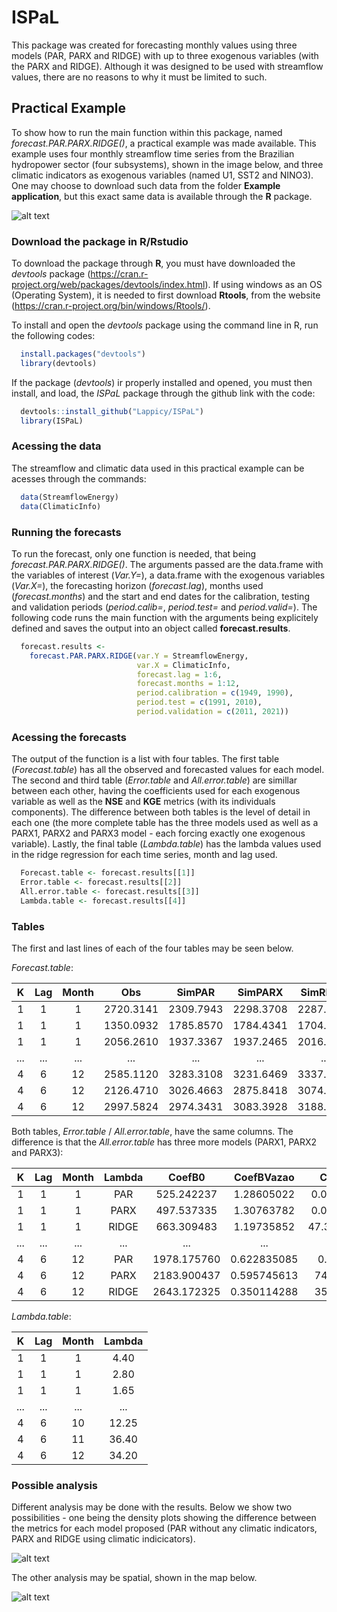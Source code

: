 # ISPaL

This package was created for forecasting monthly values using three models (PAR, PARX and RIDGE) with up to three exogenous variables (with the PARX and RIDGE). Although it was designed to be used with streamflow values, there are no reasons to why it must be limited to such.

## Practical Example

To show how to run the main function within this package, named *forecast.PAR.PARX.RIDGE()*, a practical example was made available. This example uses four monthly streamflow time series from the Brazilian hydropower sector (four subsystems), shown in the image below, and three climatic indicators as exogenous variables (named U1, SST2 and NINO3). One may choose to download such data from the folder **Example application**, but this exact same data is available through the **R** package.

![alt text](https://github.com/Lappicy/ISPaL/blob/main/Example%20application/Images%20created/Map%20subsistem%20centroid.png)

### Download the package in R/Rstudio

To download the package through **R**, you must have downloaded the *devtools* package (https://cran.r-project.org/web/packages/devtools/index.html). If using windows as an OS (Operating System), it is needed to first download **Rtools**, from the website (https://cran.r-project.org/bin/windows/Rtools/).

To install and open the *devtools* package using the command line in R, run the following codes:
```r
  install.packages("devtools")
  library(devtools)
```
If the package (*devtools*) ir properly installed and opened, you must then install, and load, the *ISPaL* package through the github link with the code:
```r
  devtools::install_github("Lappicy/ISPaL")
  library(ISPaL)
```
### Acessing the data

The streamflow and climatic data used in this practical example can be acesses through the commands:
```r
  data(StreamflowEnergy)
  data(ClimaticInfo)
```
### Running the forecasts

To run the forecast, only one function is needed, that being *forecast.PAR.PARX.RIDGE()*. The arguments passed are the data.frame with the variables of interest (*Var.Y=*), a data.frame with the exogenous variables (*Var.X=*), the forecasting horizon (*forecast.lag*), months used (*forecast.months*) and the start and end dates for the calibration, testing and validation periods (*period.calib=*, *period.test=* and *period.valid=*). The following code runs the main function with the arguments being explicitely defined and saves the output into an object called **forecast.results**.
```r
  forecast.results <-
    forecast.PAR.PARX.RIDGE(var.Y = StreamflowEnergy,
                            var.X = ClimaticInfo,
                            forecast.lag = 1:6,
                            forecast.months = 1:12,
                            period.calibration = c(1949, 1990),
                            period.test = c(1991, 2010),
                            period.validation = c(2011, 2021))
```
### Acessing the forecasts

The output of the function is a list with four tables. The first table (*Forecast.table*) has all the observed and forecasted values for each model. The second and third table (*Error.table* and *All.error.table*) are simillar between each other, having the coefficients used for each exogenous variable as well as the **NSE** and **KGE** metrics (with its individuals components). The difference between both tables is the level of detail in each one (the more complete table has the three models used as well as a PARX1, PARX2 and PARX3 model - each forcing exactly one exogenous variable). Lastly, the final table (*Lambda.table*) has the lambda values used in the ridge regression for each time series, month and lag used.
```r
  Forecast.table <- forecast.results[[1]]
  Error.table <- forecast.results[[2]]
  All.error.table <- forecast.results[[3]]
  Lambda.table <- forecast.results[[4]]
```
 ### Tables 

The first and last lines of each of the four tables may be seen below.

*Forecast.table*:

| K  | Lag  | Month | Obs | SimPAR | SimPARX | SimRIDGE | SimPARX0 | SimPARX1 | SimPARX2 | SimPARX3 |
| :----------: | :----------: | :----------: | :----------: | :----------: | :----------: | :----------: | :----------: | :----------: | :----------: | :----------: |
| 1 | 1 | 1 | 2720.3141 | 2309.7943 | 2298.3708 | 2287.6540 | 2311.3535 | 2480.7898 | 2298.3708 | 2252.7486 |
| 1 | 1 | 1 | 1350.0932 | 1785.8570 | 1784.4341 | 1704.5644 | 1780.2105 | 1537.3510 | 1784.4341 | 1786.6621 |
| 1 | 1 | 1 | 2056.2610 | 1937.3367 | 1937.2465 | 2016.5013 | 1933.7735 | 2182.3509 | 1937.2465 | 1963.6256 |
| ... | ... | ... | ... | ... | ... | ... | ... | ... | ... | ... |
| 4 | 6 | 12 | 2585.1120 | 3283.3108 | 3231.6469 | 3337.2106 | 3270.5714 | 3202.9450 | 3193.2188 | 3359.0699 |
| 4 | 6 | 12 | 2126.4710 | 3026.4663 | 2875.8418 | 3074.8666 | 3004.2802 | 2950.1355 | 2950.1957 | 2989.7818 |
| 4 | 6 | 12 | 2997.5824 | 2974.3431 | 3083.3928 | 3188.0931 | 2950.2400 | 3036.4004 | 2902.9608 | 2992.6121 |

Both tables, *Error.table* / *All.error.table*, have the same columns. The difference is that the *All.error.table* has three more models (PARX1, PARX2 and PARX3):

| K  | Lag  | Month | Lambda | CoefB0 | CoefBVazao | CoefBX1 | CoefBX2 | CoefBX3 | NSE.orig | NSE.comp | Alpha.NSE | Beta.NSE | r.NSE | KGE.orig | Alpha.KGE | Beta.KGE | r.KGE |
| :----------: | :----------: | :----------: | :----------: | :----------: | :----------: | :----------: | :----------: | :----------: | :----------: | :----------: | :----------: | :----------: |  :----------: | :----------: | :----------: |  :----------: | :----------: |
| 1 | 1 | 1 | PAR | 525.242237 | 1.28605022 | 0.00000000 | 0.000000 | 0.0000000 | 0.408715395 | 0.429344876 | 0.76733382 | 0.430889002 | 0.78441180 | 0.630199374 | 0.76733382 | 1.1901070 | 0.78441180 |
| 1 | 1 | 1 | PARX | 497.537335 | 1.30763782 | 0.00000000 | 29.343743 | 0.0000000 | 0.406752039 | 0.426690857 | 0.77169391 | 0.423614639 | 0.77858053 | 0.631108467 | 0.77169391 | 1.1868976 | 0.77858053 |
| 1 | 1 | 1 | RIDGE | 663.309483 | 1.19735852 | 47.37760182 | 25.644468 | 46.2968682 | 0.407968389 | 0.430721627 | 0.74652589 | 0.452525296 | 0.79890175 | 0.619801487 | 0.74652589 | 1.1996529 | 0.79890175 |
| ... | ... | ... | ... | ... | ... | ... | ... | ... | ... | ... | ... | ... | ... | ... | ... | ... | ... |
| 4 | 6 | 12 | PAR | 1978.175760 | 0.622835085 | 0.000000 | 0.000000 | 0.0000000 | -1.61319884 | -1.49194078 | 0.48541761 | 1.101172376 | -0.04504362 | -0.180908108 | 0.48541761 | 1.1939917 | -0.04504362 |
| 4 | 6 | 12 | PARX | 2183.900437 | 0.595745613 | 74.756779 | -80.498486 | 160.9157879 | -1.98999787 | -1.83914904 | 0.61230022 | 1.228205319 | 0.03613491 | -0.061208444 | 0.61230022 | 1.2163708 | 0.03613491 |
| 4 | 6 | 12 | RIDGE | 2643.172325 | 0.350114288 | 35.250906 | -12.987287 | 135.9972728 | -1.95075196 | -1.79037626 | 0.38036294 | 1.266395290 | -0.05513584 | -0.243798517 | 0.38036294 | 1.2230987 | -0.05513584 |

*Lambda.table*:

| K  | Lag  | Month | Lambda |
| :----------: | :----------: | :----------: | :----------: |
| 1 | 1 | 1 | 4.40 |
| 1 | 1 | 1 | 2.80 |
| 1 | 1 | 1 | 1.65 |
| ... | ... | ... | ... |
| 4 | 6 | 10 | 12.25 |
| 4 | 6 | 11 | 36.40 |
| 4 | 6 | 12 | 34.20 |

 ### Possible analysis

 Different analysis may be done with the results. Below we show two possibilities - one being the density plots showing the difference between the metrics for each model proposed (PAR without any climatic indicators, PARX and RIDGE using climatic indicicators).

![alt text](https://github.com/Lappicy/ISPaL/blob/main/Example%20application/Images%20created/Climatic%20value%20density%20plot%20and%20boxplot.png)

 The other analysis may be spatial, shown in the map below.

 ![alt text](https://github.com/Lappicy/ISPaL/blob/main/Example%20application/Images%20created/Climatic%20gain%20SUBSYSTEM%20KGE.png)
